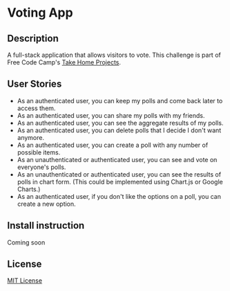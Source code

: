 # Voting App

## Description

A full-stack application that allows visitors to vote. This challenge is part of Free Code Camp's [Take Home Projects](https://www.freecodecamp.org/learn/coding-interview-prep/#take-home-projects).

## User Stories

- As an authenticated user, you can keep my polls and come back later to access them.
- As an authenticated user, you can share my polls with my friends.
- As an authenticated user, you can see the aggregate results of my polls.
- As an authenticated user, you can delete polls that I decide I don't want anymore.
- As an authenticated user, you can create a poll with any number of possible items.
- As an unauthenticated or authenticated user, you can see and vote on everyone's polls.
- As an unauthenticated or authenticated user, you can see the results of polls in chart form. (This could be implemented using Chart.js or Google Charts.)
- As an authenticated user, if you don't like the options on a poll, you can create a new option.

## Install instruction

Coming soon

## License

[MIT License](LICENSE)

